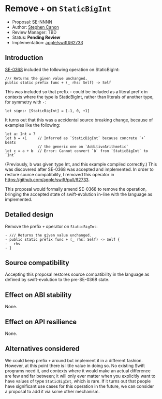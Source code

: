 # Remove `+` on `StaticBigInt`

* Proposal: [SE-NNNN](NNNN-formally-remove-bigint-plus.md)
* Author: [Stephen Canon](https://github.com/stephentyrone)
* Review Manager: TBD
* Status: **Pending Review**
* Implementation: [apple/swift#62733](https://github.com/apple/swift/pull/62733)

## Introduction
[SE-0368](https://forums.swift.org/t/se-0368-staticbigint/59421) included the following operation on StaticBigInt:
```
/// Returns the given value unchanged.
public static prefix func + (_ rhs: Self) -> Self
```
This was included so that prefix `+` could be included as a literal prefix in contexts where the type is StaticBigInt, rather than literals of another type, for symmetry with `-`:
```
let signs: [StaticBigInt] = [-1, 0, +1]
```

It turns out that this was a accidental source breaking change, because of examples like the following:
```
let a: Int = 7
let b = +1     // Inferred as `StaticBigInt` because concrete `+` beats
               // the generic one on `AdditiveArithmetic`
let c = a + b  // Error: Cannot convert `b` from `StaticBigInt` to `Int`
```
(Previously, b was given type Int, and this example compiled correctly.)
This was discovered after SE-0368 was accepted and implemented.
In order to restore source compatibility, I removed this operator in https://github.com/apple/swift/pull/62733.

This proposal would formally amend SE-0368 to remove the operation, bringing the accepted state of swift-evolution in-line with the language as implemented.

## Detailed design

Remove the prefix `+` operator on `StaticBigInt`:
```
- /// Returns the given value unchanged.
- public static prefix func + (_ rhs: Self) -> Self {
-   rhs
- }
```

## Source compatibility

Accepting this proposal restores source compatibility in the language as defined by swift-evolution to the pre-SE-0368 state.

## Effect on ABI stability

None.

## Effect on API resilience

None.

## Alternatives considered

We could keep prefix `+` around but implement it in a different fashion.
However, at this point there is little value in doing so.
No existing Swift programs need it, and contexts where it would make an actual difference are few and far between; it will only ever matter when you explicitly want to have values of type `StaticBigInt`, which is rare.
If it turns out that people have significant use cases for this operation in the future, we can consider a proposal to add it via some other mechanism.

